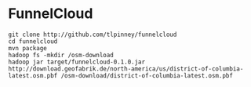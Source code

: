 # FunnelCloud 

    git clone http://github.com/tlpinney/funnelcloud 
    cd funnelcloud
    mvn package 
    hadoop fs -mkdir /osm-download 
    hadoop jar target/funnelcloud-0.1.0.jar http://download.geofabrik.de/north-america/us/district-of-columbia-latest.osm.pbf /osm-download/district-of-columbia-latest.osm.pbf
